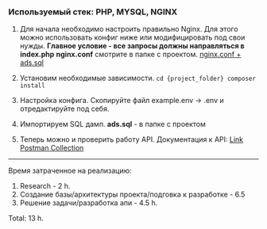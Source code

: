 ### Используемый стек: PHP, MYSQL, NGINX

1. Для начала необходимо настроить правильно Nginx. Для этого можно использовать конфиг ниже или модифицировать под свои нужды.
**Главное условие - все запросы должны направляться в index.php**  **nginx.conf** смотрите в папке с проектом. [nginx.conf + ads.sql](https://github.com/haveacess/vc_ads/commit/d3d496f5abf35f12a6e8bf56ecb5b3ab8dfef11a)

2. Установим необходимые зависимости.
`cd {project_folder}
composer install
`

3. Настройка конфига. Скопируйте файл example.env -> .env и отредактируйте под себя.

4. Импортируем SQL дамп. **ads.sql** - в папке с проектом

5. Теперь можно и проверить работу API. Документация к API: [Link Postman Collection](https://www.getpostman.com/collections/61a9778956506a208551)
---------
Время затраченное на реализацию:

1. Research - 2 h.
2. Создание базы/архитектуры проекта/подговка к разработке - 6.5
3. Решение задачи/разработка апи - 4.5 h.
 
  Total: 13 h.
